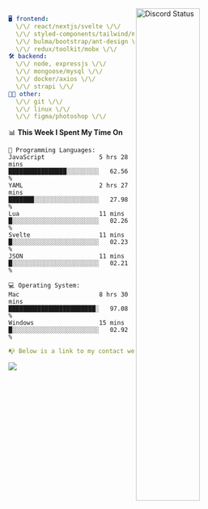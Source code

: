 
<a href="https://discord.com/users/279302975371870218" target="_blank">
    <img width="50%" align="right" alt="Discord Status" src="https://lanyard.cnrad.dev/api/279302975371870218?bg=161B22&borderRadius=5px%205px%200%200&hideTimestamp=true&idleMessage=Just%20chillin%27%20at%20the%20moment&animated=true">
</a>

```yaml
🖥️ frontend: 
  \/\/ react/nextjs/svelte \/\/
  \/\/ styled-components/tailwind/mui/
  \/\/ bulma/bootstrap/ant-design \/\/
  \/\/ redux/toolkit/mobx \/\/
🛠 backend: 
  \/\/ node, expressjs \/\/
  \/\/ mongoose/mysql \/\/
  \/\/ docker/axios \/\/
  \/\/ strapi \/\/
👨‍💻 other: 
  \/\/ git \/\/ 
  \/\/ linux \/\/
  \/\/ figma/photoshop \/\/
```
<!--START_SECTION:waka-->
📊 **This Week I Spent My Time On** 

```text
💬 Programming Languages: 
JavaScript               5 hrs 28 mins       ████████████████░░░░░░░░░   62.56 % 
YAML                     2 hrs 27 mins       ███████░░░░░░░░░░░░░░░░░░   27.98 % 
Lua                      11 mins             █░░░░░░░░░░░░░░░░░░░░░░░░   02.26 % 
Svelte                   11 mins             █░░░░░░░░░░░░░░░░░░░░░░░░   02.23 % 
JSON                     11 mins             █░░░░░░░░░░░░░░░░░░░░░░░░   02.21 % 

💻 Operating System: 
Mac                      8 hrs 30 mins       ████████████████████████░   97.08 % 
Windows                  15 mins             █░░░░░░░░░░░░░░░░░░░░░░░░   02.92 % 
```


<!--END_SECTION:waka-->
```yaml
📭 Below is a link to my contact website 
```
<a href="https://vk.cc/cg0vfb" target="_black"> <img src="https://img.shields.io/badge/website-161B22?style=for-the-badge&logo=About.me&logoColor=white"></img> <a/>
